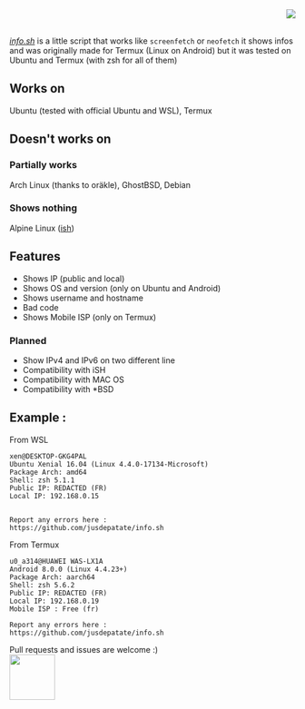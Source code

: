 <div align="right"><img src="https://raw.githubusercontent.com/jusdepatate/info.sh/master/logomadein5minutes.png" /></div><br>

<a href="https://github.com/jusdepatate/info.sh/blob/master/info.sh"><i>info.sh</i></a> is a little script that works like `screenfetch` or `neofetch` it shows infos and was originally made for Termux (Linux on Android) but it was tested on Ubuntu and Termux (with zsh for all of them)

## Works on
Ubuntu (tested with official Ubuntu and WSL), Termux

## Doesn't works on
### Partially works
Arch Linux (thanks to oräkle), GhostBSD, Debian
### Shows nothing
Alpine Linux ([ish](http://ish.app))

## Features
- Shows IP (public and local)
- Shows OS and version (only on Ubuntu and Android)
- Shows username and hostname
- Bad code
- Shows Mobile ISP (only on Termux)

### Planned
- Show IPv4 and IPv6 on two different line
- Compatibility with iSH
- Compatibility with MAC OS
- Compatibility with \*BSD

## Example :

From WSL
```
xen@DESKTOP-GKG4PAL
Ubuntu Xenial 16.04 (Linux 4.4.0-17134-Microsoft)
Package Arch: amd64
Shell: zsh 5.1.1
Public IP: REDACTED (FR)
Local IP: 192.168.0.15


Report any errors here :
https://github.com/jusdepatate/info.sh
```

From Termux
```
u0_a314@HUAWEI WAS-LX1A
Android 8.0.0 (Linux 4.4.23+)
Package Arch: aarch64
Shell: zsh 5.6.2
Public IP: REDACTED (FR)
Local IP: 192.168.0.19
Mobile ISP : Free (fr)

Report any errors here :
https://github.com/jusdepatate/info.sh
```

Pull requests and issues are welcome :)<br>
<img width="80px" src="https://upload.wikimedia.org/wikipedia/commons/thumb/0/0a/By-nc.svg/2560px-By-nc.svg">
